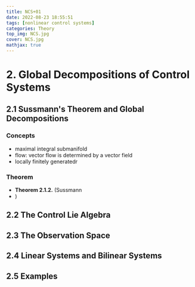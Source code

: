 ```yaml
---
title: NCS+01
date: 2022-08-23 18:55:51
tags: [nonlinear control systems]
categories: Theory
top_img: NCS.jpg
cover: NCS.jpg
mathjax: true
---
```


# 2. Global Decompositions of Control Systems

## 2.1 Sussmann's Theorem and Global Decompositions

### Concepts

- maximal integral submanifold
- flow: vector flow is determined by a vector field
- locally finitely generatedr
  
### Theorem

- **Theorem 2.1.2.** (Sussmann
- )

## 2.2 The Control Lie Algebra

## 2.3 The Observation Space

## 2.4 Linear Systems and Bilinear Systems

## 2.5 Examples
